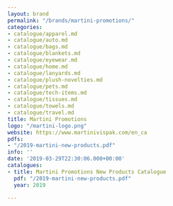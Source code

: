 ```yaml
---
layout: brand
permalink: "/brands/martini-promotions/"
categories:
- catalogue/apparel.md
- catalogue/auto.md
- catalogue/bags.md
- catalogue/blankets.md
- catalogue/eyewear.md
- catalogue/home.md
- catalogue/lanyards.md
- catalogue/plush-novelties.md
- catalogue/pets.md
- catalogue/tech-items.md
- catalogue/tissues.md
- catalogue/towels.md
- catalogue/travel.md
title: Martini Promotions
logo: "/martini-logo.png"
website: https://www.martinivispak.com/en_ca
pdfs:
- "/2019-martini-new-products.pdf"
info: ''
date: '2019-03-29T22:30:06.000+00:00'
catalogues:
- title: Martini Promotions New Products Catalogue
  pdf: "/2019-martini-new-products.pdf"
  year: 2019

---
```

